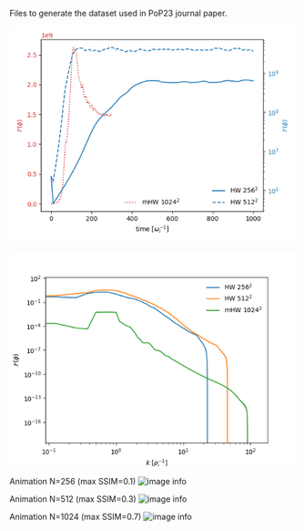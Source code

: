 Files to generate the dataset used in PoP23 journal paper.

![image info](./energy_vs_time.png)

![image info](./spectra.png)

Animation N=256 (max SSIM=0.1)
![image info](./HW_N256/animation.gif)

Animation N=512 (max SSIM=0.3)
![image info](./HW_N256/animation.gif)

Animation N=1024 (max SSIM=0.7)
![image info](./HW_N256/animation.gif)
